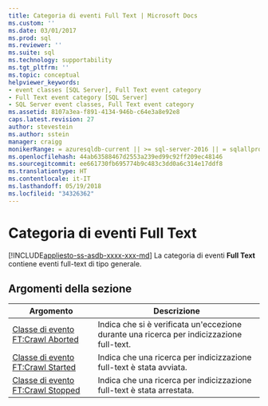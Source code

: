 ```yaml
---
title: Categoria di eventi Full Text | Microsoft Docs
ms.custom: ''
ms.date: 03/01/2017
ms.prod: sql
ms.reviewer: ''
ms.suite: sql
ms.technology: supportability
ms.tgt_pltfrm: ''
ms.topic: conceptual
helpviewer_keywords:
- event classes [SQL Server], Full Text event category
- Full Text event category [SQL Server]
- SQL Server event classes, Full Text event category
ms.assetid: 8107a3ea-f891-4134-946b-c64e3a8e92e8
caps.latest.revision: 27
author: stevestein
ms.author: sstein
manager: craigg
monikerRange: = azuresqldb-current || >= sql-server-2016 || = sqlallproducts-allversions
ms.openlocfilehash: 44ab63588467d2553a239ed99c92ff209ec48146
ms.sourcegitcommit: ee661730fb695774b9c483c3dd0a6c314e17ddf8
ms.translationtype: HT
ms.contentlocale: it-IT
ms.lasthandoff: 05/19/2018
ms.locfileid: "34326362"
---
```

# <a name="full-text-event-category"></a>Categoria di eventi Full Text
[!INCLUDE[appliesto-ss-asdb-xxxx-xxx-md](../../includes/appliesto-ss-asdb-xxxx-xxx-md.md)]
  La categoria di eventi **Full Text** contiene eventi full-text di tipo generale.  
  
## <a name="in-this-section"></a>Argomenti della sezione  
  
|Argomento|Descrizione|  
|-----------|-----------------|  
|[Classe di evento FT:Crawl Aborted](../../relational-databases/event-classes/ft-crawl-aborted-event-class.md)|Indica che si è verificata un'eccezione durante una ricerca per indicizzazione full-text.|  
|[Classe di evento FT:Crawl Started](../../relational-databases/event-classes/ft-crawl-started-event-class.md)|Indica che una ricerca per indicizzazione full-text è stata avviata.|  
|[Classe di evento FT:Crawl Stopped](../../relational-databases/event-classes/ft-crawl-stopped-event-class.md)|Indica che una ricerca per indicizzazione full-text è stata arrestata.|  
  
  
